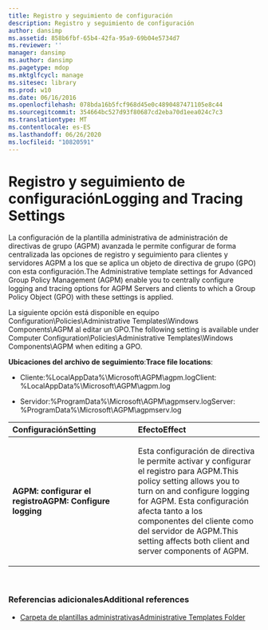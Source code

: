 ```yaml
---
title: Registro y seguimiento de configuración
description: Registro y seguimiento de configuración
author: dansimp
ms.assetid: 858b6fbf-65b4-42fa-95a9-69b04e5734d7
ms.reviewer: ''
manager: dansimp
ms.author: dansimp
ms.pagetype: mdop
ms.mktglfcycl: manage
ms.sitesec: library
ms.prod: w10
ms.date: 06/16/2016
ms.openlocfilehash: 078bda16b5fcf968d45e0c4890487471105e8c44
ms.sourcegitcommit: 354664bc527d93f80687cd2eba70d1eea024c7c3
ms.translationtype: MT
ms.contentlocale: es-ES
ms.lasthandoff: 06/26/2020
ms.locfileid: "10820591"
---
```

# <span data-ttu-id="b8430-103">Registro y seguimiento de configuración</span><span class="sxs-lookup"><span data-stu-id="b8430-103">Logging and Tracing Settings</span></span>


<span data-ttu-id="b8430-104">La configuración de la plantilla administrativa de administración de directivas de grupo (AGPM) avanzada le permite configurar de forma centralizada las opciones de registro y seguimiento para clientes y servidores AGPM a los que se aplica un objeto de directiva de grupo (GPO) con esta configuración.</span><span class="sxs-lookup"><span data-stu-id="b8430-104">The Administrative template settings for Advanced Group Policy Management (AGPM) enable you to centrally configure logging and tracing options for AGPM Servers and clients to which a Group Policy Object (GPO) with these settings is applied.</span></span>

<span data-ttu-id="b8430-105">La siguiente opción está disponible en equipo Configuration\\Policies\\Administrative Templates\\Windows Components\\AGPM al editar un GPO.</span><span class="sxs-lookup"><span data-stu-id="b8430-105">The following setting is available under Computer Configuration\\Policies\\Administrative Templates\\Windows Components\\AGPM when editing a GPO.</span></span>

<span data-ttu-id="b8430-106">**Ubicaciones del archivo de seguimiento**:</span><span class="sxs-lookup"><span data-stu-id="b8430-106">**Trace file locations**:</span></span>

-   <span data-ttu-id="b8430-107">Cliente:%LocalAppData%\\Microsoft\\AGPM\\agpm.log</span><span class="sxs-lookup"><span data-stu-id="b8430-107">Client: %LocalAppData%\\Microsoft\\AGPM\\agpm.log</span></span>

-   <span data-ttu-id="b8430-108">Servidor:%ProgramData%\\Microsoft\\AGPM\\agpmserv.log</span><span class="sxs-lookup"><span data-stu-id="b8430-108">Server: %ProgramData%\\Microsoft\\AGPM\\agpmserv.log</span></span>

<table>
<colgroup>
<col width="50%" />
<col width="50%" />
</colgroup>
<thead>
<tr class="header">
<th align="left"><span data-ttu-id="b8430-109">Configuración</span><span class="sxs-lookup"><span data-stu-id="b8430-109">Setting</span></span></th>
<th align="left"><span data-ttu-id="b8430-110">Efecto</span><span class="sxs-lookup"><span data-stu-id="b8430-110">Effect</span></span></th>
</tr>
</thead>
<tbody>
<tr class="odd">
<td align="left"><p><strong><span data-ttu-id="b8430-111">AGPM: configurar el registro</span><span class="sxs-lookup"><span data-stu-id="b8430-111">AGPM: Configure logging</span></span></strong></p></td>
<td align="left"><p><span data-ttu-id="b8430-112">Esta configuración de directiva le permite activar y configurar el registro para AGPM.</span><span class="sxs-lookup"><span data-stu-id="b8430-112">This policy setting allows you to turn on and configure logging for AGPM.</span></span> <span data-ttu-id="b8430-113">Esta configuración afecta tanto a los componentes del cliente como del servidor de AGPM.</span><span class="sxs-lookup"><span data-stu-id="b8430-113">This setting affects both client and server components of AGPM.</span></span></p></td>
</tr>
</tbody>
</table>

 

### <span data-ttu-id="b8430-114">Referencias adicionales</span><span class="sxs-lookup"><span data-stu-id="b8430-114">Additional references</span></span>

-   [<span data-ttu-id="b8430-115">Carpeta de plantillas administrativas</span><span class="sxs-lookup"><span data-stu-id="b8430-115">Administrative Templates Folder</span></span>](administrative-templates-folder-agpm30ops.md)

 

 





